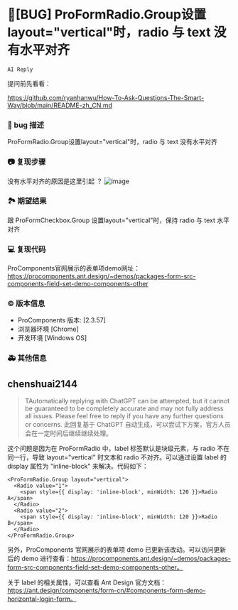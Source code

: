 # 🐛[BUG] ProFormRadio.Group设置layout="vertical"时，radio 与 text 没有水平对齐

`AI Reply`

提问前先看看：

https://github.com/ryanhanwu/How-To-Ask-Questions-The-Smart-Way/blob/main/README-zh_CN.md

### 🐛 bug 描述

ProFormRadio.Group设置layout="vertical"时，radio 与 text 没有水平对齐

### 📷 复现步骤

没有水平对齐的原因是这里引起 ？
![image](https://user-images.githubusercontent.com/22982196/228449405-ba6b25d4-fd08-4efd-87a2-8eda35e9c724.png)

### 🏞 期望结果

跟 ProFormCheckbox.Group 设置layout="vertical"时，保持 radio 与 text 水平对齐

### 💻 复现代码

ProComponents官网展示的表单项demo网址：https://procomponents.ant.design/~demos/packages-form-src-components-field-set-demo-components-other

### © 版本信息

- ProComponents 版本: [2.3.57]
- 浏览器环境 [Chrome]
- 开发环境 [Windows OS]

### 🚑 其他信息

## chenshuai2144

> TAutomatically replying with ChatGPT can be attempted, but it cannot be guaranteed to be completely accurate and may not fully address all issues. Please feel free to reply if you have any further questions or concerns.
> 此回复基于 ChatGPT 自动生成，可以尝试下方案，官方人员会在一定时间后继续继续处理。

这个问题是因为在 ProFormRadio 中，label 标签默认是块级元素，与 radio 不在同一行，导致 layout="vertical" 时文本和 radio 不对齐。可以通过设置 label 的 display 属性为 "inline-block" 来解决。代码如下：

```
<ProFormRadio.Group layout="vertical">
  <Radio value="1">
    <span style={{ display: 'inline-block', minWidth: 120 }}>Radio A</span>
  </Radio>
  <Radio value="2">
    <span style={{ display: 'inline-block', minWidth: 120 }}>Radio B</span>
  </Radio>
</ProFormRadio.Group>
```

另外，ProComponents 官网展示的表单项 demo 已更新该改动。可以访问更新后的 demo 进行查看：https://procomponents.ant.design/~demos/packages-form-src-components-field-set-demo-components-other。

关于 label 的相关属性，可以查看 Ant Design 官方文档：https://ant.design/components/form-cn/#components-form-demo-horizontal-login-form。
